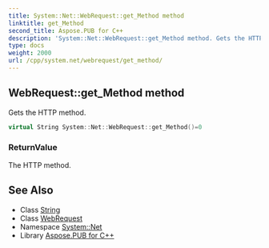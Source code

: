 ```yaml
---
title: System::Net::WebRequest::get_Method method
linktitle: get_Method
second_title: Aspose.PUB for C++
description: 'System::Net::WebRequest::get_Method method. Gets the HTTP method in C++.'
type: docs
weight: 2000
url: /cpp/system.net/webrequest/get_method/
---
```

## WebRequest::get_Method method


Gets the HTTP method.

```cpp
virtual String System::Net::WebRequest::get_Method()=0
```


### ReturnValue

The HTTP method.

## See Also

* Class [String](../../../system/string/)
* Class [WebRequest](../)
* Namespace [System::Net](../../)
* Library [Aspose.PUB for C++](../../../)
